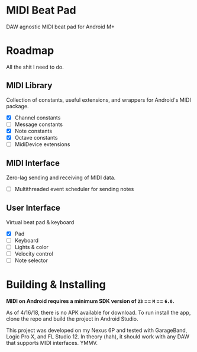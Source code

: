 # MIDI Beat Pad
DAW agnostic MIDI beat pad for Android M+

# Roadmap
All the shit I need to do.

## MIDI Library
Collection of constants, useful extensions, and wrappers for Android's MIDI package. 
- [x] Channel constants
- [ ] Message constants
- [x] Note constants
- [x] Octave constants
- [ ] MidiDevice extensions

## MIDI Interface
Zero-lag sending and receiving of MIDI data.
- [ ] Multithreaded event scheduler for sending notes

## User Interface
Virtual beat pad & keyboard
- [x] Pad
- [ ] Keyboard
- [ ] Lights & color
- [ ] Velocity control
- [ ] Note selector

# Building & Installing
**MIDI on Android requires a minimum SDK version of `23` == `M` == `6.0`.**

As of 4/16/18, there is no APK available for download. To run install the app, clone the repo and build the project in Android Studio. 

This project was developed on my Nexus 6P and tested with GarageBand, Logic Pro X, and FL Studio 12. In theory (hah), it should work with any DAW that supports MIDI interfaces. YMMV.